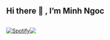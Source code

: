 ## Hi there 👋 , I’m Minh Ngoc

<!---
ngocnguyen43/ngocnguyen43 is a ✨ special ✨ repository because its `README.md` (this file) appears on your GitHub profile.
You can click the Preview link to take a look at your changes.
--->
<div style="display: flex;align-items: center;">
 
<!--- <img src="https://www.vectorlogo.zone/logos/spotify/spotify-ar21.svg" alt="html" style="width: 150px"/></div> -->

[![Spotify](https://novatorem-git-master-ngocnguyen43.vercel.app/api/spotify)](https://open.spotify.com/user/c7cs5lt9ajo7nshlb6esneykh)

![](https://komarev.com/ghpvc/?username=ngocnguyen43)



 <!-- ![Minh Ngoc's GitHub stats](https://github-readme-stats.vercel.app/api?username=ngocnguyen43&show_icons=true&theme=radical) -->


<!-- [![Top Langs](https://github-readme-stats.vercel.app/api/top-langs/?username=ngocnguyen43)](https://github.com/anuraghazra/github-readme-stats)
 -->

